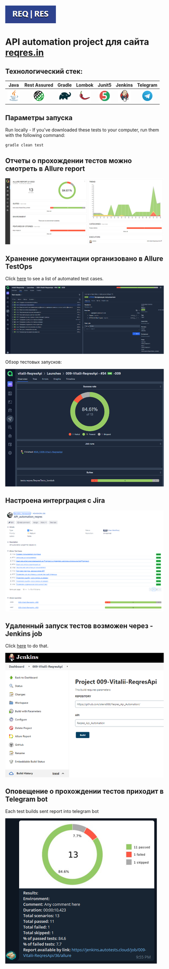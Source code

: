 ![](images/main_logo.png)

# API automation project для сайта [reqres.in](https://reqres.in/)


## Технологический стек:

| Java | Rest Assured | Gradle | Lombok | Junit5 | Jenkins | Telegram |
|:-----:|:-----:|:-----:|:-----:|:-----:|:-----:|:-----:|
| ![Java](images/icons/Java.png) | ![Rest-Assured](images/icons/Rest-Assured.png) | ![Gradle](images/icons/Gradle.png) | ![Lombok](images/icons/Lombok.png) | ![JUnit5](images/icons/JUnit5.png) | ![Jenkins](images/icons/Jenkins.png) | ![Telegram](images/icons/Telegram.png) |

[comment]: <> (## Используемые технологии и инструменты)

[comment]: <> (![Intelij_IDEA]&#40;src/images/icons/Intelij_IDEA.png&#41;)

[comment]: <> (![Java]&#40;src/images/icons/Java.png&#41;)

[comment]: <> (![Selenide]&#40;src/images/icons/Selenide.png&#41;)

[comment]: <> (![Selenoid]&#40;src/images/icons/Selenoid.png&#41;)

[comment]: <> (![Gradle]&#40;src/images/icons/Gradle.png&#41;)

[comment]: <> (![JUnit5]&#40;src/images/icons/JUnit5.png&#41;)

[comment]: <> (![Allure Report]&#40;src/images/icons/Allure_Report.png&#41;)

[comment]: <> (![AllureTestOps]&#40;src/images/icons/AllureTestOps.png&#41;)

[comment]: <> (![Github]&#40;src/images/icons/Github.png&#41;)

[comment]: <> (![Jenkins]&#40;src/images/icons/Jenkins.png&#41;)

[comment]: <> (![Rest-Assured]&#40;src/images/icons/Rest-Assured.png&#41;)

[comment]: <> (![Telegram]&#40;src/images/icons/Telegram.png&#41;)

[comment]: <> (![Jira]&#40;src/images/icons/Jira.png&#41;)

[comment]: <> (![Lombok]&#40;src/images/icons/Lombok.png&#41;)


## Параметры запуска
Run locally - If you've downloaded these tests to your computer, run them with the following command:
```bash
gradle clean test
```

## Отчеты о прохождении тестов можно смотреть в Allure report

![allure report](images/reports/AllureReport001.png)

## Хранение документации организовано в Allure TestOps

Click <a target="_blank" href="https://allure.autotests.cloud/project/948/dashboards">here</a> to see a list of automated test cases.

![](images/reports/AllureTestOps001.png)

Обзор тестовых запусков:

![](images/reports/AllureTestOps002.png)

## Настроена интерграция с Jira

![](images/reports/Jira001.png)

## Удаленный запуск тестов возможен через - Jenkins job
 
Click <a target="_blank" href="https://jenkins.autotests.cloud/job/009-Vitalii-ReqresApi/">here</a> to do that.

![](images/reports/Jenkins001.png)


## Оповещение о прохождении тестов приходит в Telegram bot

Each test builds sent report into telegram bot

![](images/reports/TelegramReport001.png)




